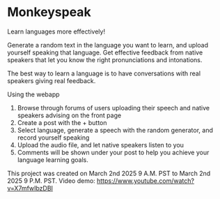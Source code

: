 # Monkeyspeak

Learn languages more effectively! 

Generate a random text in the language you want to learn, and upload yourself speaking that language. Get effective feedback from native speakers that let you know the right pronunciations and intonations. 

The best way to learn a language is to have conversations with real speakers giving real feedback.

Using the webapp
1. Browse through forums of users uploading their speech and native speakers advising on the front page
2. Create a post with the + button
3. Select language, generate a speech with the random generator, and record yourself speaking
4. Upload the audio file, and let native speakers listen to you
5. Comments will be shown under your post to help you achieve your language learning goals. 

This project was created on March 2nd 2025 9 A.M. PST to March 2nd 2025 9 P.M. PST.
Video demo: https://www.youtube.com/watch?v=X7mfwIbzDBI
